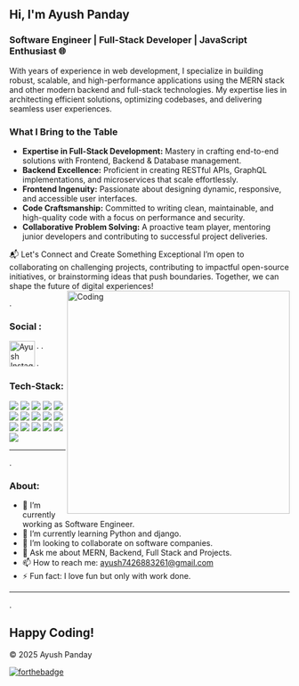 ## Hi, I'm Ayush Panday 

### Software Engineer | Full-Stack Developer | JavaScript Enthusiast 🌐

With years of experience in web development, I specialize in building robust, scalable, and high-performance applications using the MERN stack and other modern backend and full-stack technologies. My expertise lies in architecting efficient solutions, optimizing codebases, and delivering seamless user experiences.

### What I Bring to the Table

- **Expertise in Full-Stack Development:** Mastery in crafting end-to-end solutions with Frontend, Backend & Database management.
- **Backend Excellence:** Proficient in creating RESTful APIs, GraphQL implementations, and microservices that scale effortlessly.
- **Frontend Ingenuity:** Passionate about designing dynamic, responsive, and accessible user interfaces.
- **Code Craftsmanship:** Committed to writing clean, maintainable, and high-quality code with a focus on performance and security.
- **Collaborative Problem Solving:** A proactive team player, mentoring junior developers and contributing to successful project deliveries.
  
📬 Let's Connect and Create Something Exceptional
I’m open to collaborating on challenging projects, contributing to impactful open-source initiatives, or brainstorming ideas that push boundaries. Together, we can shape the future of digital experiences!
<img align="right" alt="Coding" width="400" src="https://cdn.dribbble.com/users/1162077/screenshots/3848914/programmer.gif" />

.
 ### Social :


  <img align="left" alt="Ayush Instagram" width="46px" src="https://img.freepik.com/free-vector/instagram-background-gradient-colors_23-2147823814.jpg?w=740&t=st=1692078560~exp=1692079160~hmac=2d3d8dddc05fd204f4f58d97755fb24bc576908e0f9a7a04e20e511147eff385" /> 
  </a>


.
.


.
### Tech-Stack:
<img src="https://img.shields.io/badge/HTML5-E34F26?style=for-the-badge&logo=html5&logoColor=white"/> <img src="https://img.shields.io/badge/CSS3-1572B6?style=for-the-badge&logo=css3&logoColor=white" /> <img src ="https://img.shields.io/badge/JavaScript-323330?style=for-the-badge&logo=javascript&logoColor=F7DF1E"/> <img src ="https://img.shields.io/badge/react-%2320232a.svg?style=for-the-badge&logo=react&logoColor=%2361DAFB"/>
<img src="https://img.shields.io/badge/Node.js-339933?style=for-the-badge&logo=nodedotjs&logoColor=white"/>  <img src ="https://img.shields.io/badge/Express.js-000000?style=for-the-badge&logo=express&logoColor=white"/> <img src="https://img.shields.io/badge/GIT-E44C30?style=for-the-badge&logo=git&logoColor=white"/> <img src="https://img.shields.io/badge/JWT-000000?style=for-the-badge&logo=JSON%20web%20tokens&logoColor=white" />
<img src="https://img.shields.io/badge/MongoDB-4EA94B?style=for-the-badge&logo=mongodb&logoColor=white" /> <img src="https://img.shields.io/badge/MySQL-005C84?style=for-the-badge&logo=mysql&logoColor=white"/> <img src="https://img.shields.io/badge/redis-%23DD0031.svg?style=for-the-badge&logo=redis&logoColor=white"/>
<img src="https://img.shields.io/badge/AWS-%23FF9900.svg?style=for-the-badge&logo=amazon-aws&logoColor=white"/> <img src="https://img.shields.io/badge/vercel-%23000000.svg?style=for-the-badge&logo=vercel&logoColor=white"/> <img src="https://img.shields.io/badge/netlify-%23000000.svg?style=for-the-badge&logo=netlify&logoColor=#00C7B7"/>
<img src ="https://img.shields.io/badge/Postman-FF6C37?style=for-the-badge&logo=postman&logoColor=white"/> <img src ="https://img.shields.io/badge/Microsoft_Office-D83B01?style=for-the-badge&logo=microsoft-office&logoColor=white"/>

---
.

### About:

- 🔭 I’m currently working as Software Engineer.
- 🌱 I’m currently learning Python and django.
- 👯 I’m looking to collaborate on software companies.
- 💬 Ask me about MERN, Backend, Full Stack and Projects.
- 📫 How to reach me:  ayush7426883261@gmail.com
- ⚡ Fun fact: I love fun but only with work done.

---
.

## Happy Coding!
© 2025 Ayush Panday

[![forthebadge](https://forthebadge.com/images/badges/built-with-love.svg)](https://forthebadge.com)

